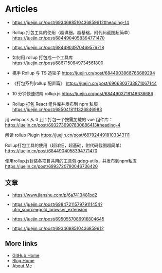 # Articles

- https://juejin.cn/post/6934698510436859912#heading-14
- Rollup 打包工具的使用（超详细，超基础，附代码截图超简单）
  https://juejin.cn/post/6844904058394771470
- https://juejin.cn/post/6844903970469576718
- 如何用 rollup 打包成一个工具库
  https://juejin.cn/post/6867150649734561800

- 携手 Rollup 与 TS 造轮子
  https://juejin.cn/post/6844903968766689294

- 《打包系列|rollup 配置篇》 https://juejin.cn/post/6966803733871067144

- 10 分钟快速进阶 rollup.js
  https://juejin.cn/post/6844903718148636686

- Rollup 打包 React 组件库并发布到 npm 私服
  https://juejin.cn/post/6850418111326846983

用 webpack 从 0 到 1 打包一个按需加载的 vue 组件库：https://juejin.cn/post/6932736907830886413#heading-4

解读 rollup Plugin
https://juejin.cn/post/6979244918103343111

Rollup打包工具的使用（超详细，超基础，附代码截图超简单）
https://juejin.cn/post/6844904058394771470

使用rollup.js封装各项目共用的工具包 gdpg-utils，并发布到npm私库
https://juejin.cn/post/6993720790046736420

## 文章

- https://www.jianshu.com/p/6a7413481bd2
- https://juejin.cn/post/6984721157979111454?utm_source=gold_browser_extension

- https://juejin.cn/post/6950557086916804645
- https://juejin.cn/post/6934698510436859912

## More links

- [GitHub Home](https://github.com/ShenBao)
- [Blog Home](https://shenbao.github.io)
- [About Me](https://shenbao.github.io/about/)
